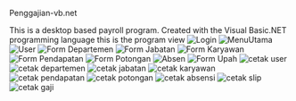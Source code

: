 Penggajian-vb.net

This is a desktop based payroll program. Created with the Visual Basic.NET programming language
this is the program view
![Login](https://user-images.githubusercontent.com/49190810/93655219-6f4d0b00-fa4c-11ea-9468-ad81e2988f5e.jpg)
![MenuUtama](https://user-images.githubusercontent.com/49190810/93655222-7116ce80-fa4c-11ea-801a-ef78a4572418.jpg)
![User](https://user-images.githubusercontent.com/49190810/93655224-75db8280-fa4c-11ea-90ff-11890002dada.jpg)
![Form Departemen](https://user-images.githubusercontent.com/49190810/93655245-83910800-fa4c-11ea-82f9-e5f38bb61875.jpg)
![Form Jabatan](https://user-images.githubusercontent.com/49190810/93655247-84c23500-fa4c-11ea-95f1-1f361de5129e.jpg)
![Form Karyawan](https://user-images.githubusercontent.com/49190810/93655252-8986e900-fa4c-11ea-9a21-3a45a5ceb479.jpg)
![Form Pendapatan](https://user-images.githubusercontent.com/49190810/93655259-8d1a7000-fa4c-11ea-828c-0f5370cf29b1.jpg)
![Form Potongan](https://user-images.githubusercontent.com/49190810/93655261-8ee43380-fa4c-11ea-996d-d24b570d1813.jpg)
![Absen](https://user-images.githubusercontent.com/49190810/93655264-90adf700-fa4c-11ea-9e7d-2d59ea972336.jpg)
![Form Upah](https://user-images.githubusercontent.com/49190810/93655267-93a8e780-fa4c-11ea-8657-239bf2b73bce.jpg)
![cetak user](https://user-images.githubusercontent.com/49190810/93655272-99063200-fa4c-11ea-9876-e86b0e8ae498.jpg)
![cetak departemen](https://user-images.githubusercontent.com/49190810/93655279-a0c5d680-fa4c-11ea-84c7-7ddcb3b7a59c.jpg)
![cetak jabatan](https://user-images.githubusercontent.com/49190810/93655283-a4595d80-fa4c-11ea-888c-f63f704c4e6d.jpg)
![cetak karyawan](https://user-images.githubusercontent.com/49190810/93655286-a7ece480-fa4c-11ea-97e0-3a0a3063a32e.jpg)
![cetak pendapatan](https://user-images.githubusercontent.com/49190810/93655288-aa4f3e80-fa4c-11ea-8b66-8ec5035c1e53.jpg)
![cetak potongan](https://user-images.githubusercontent.com/49190810/93655293-ac190200-fa4c-11ea-9f59-373e2bd58186.jpg)
![cetak absensi](https://user-images.githubusercontent.com/49190810/93655296-afac8900-fa4c-11ea-9c0a-2c5ef56ff964.jpg)
![cetak slip](https://user-images.githubusercontent.com/49190810/93655301-b6d39700-fa4c-11ea-8a80-6ea84113765a.jpg)
![cetak gaji](https://user-images.githubusercontent.com/49190810/93655303-b9ce8780-fa4c-11ea-9772-e7bacfa350a5.jpg)


